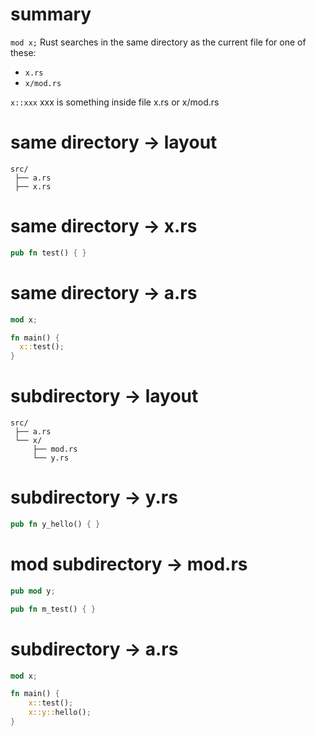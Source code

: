 # summary

`mod x;` Rust searches in the same directory as the current file for one of these:

- `x.rs`
- `x/mod.rs`

`x::xxx` xxx is something inside file x.rs or x/mod.rs

# same directory -> layout

```
src/
 ├── a.rs
 ├── x.rs
```

# same directory -> x.rs

```rs
pub fn test() { }
```

# same directory -> a.rs

```rs
mod x;

fn main() {
  x::test();
}
```

# subdirectory -> layout

```
src/
 ├── a.rs
 └── x/
     ├── mod.rs
     └── y.rs
```

# subdirectory -> y.rs

```rs
pub fn y_hello() { }
```

# mod subdirectory -> mod.rs

```rs
pub mod y;

pub fn m_test() { }
```

# subdirectory -> a.rs

```rs
mod x;

fn main() {
    x::test();
    x::y::hello();
}
```
